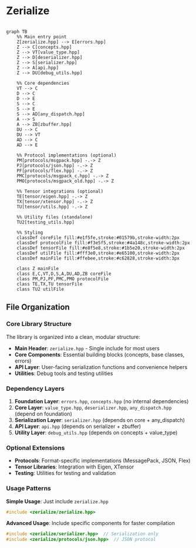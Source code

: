 # Zerialize

```mermaid

graph TB
    %% Main entry point
    Z[zerialize.hpp] --> E[errors.hpp]
    Z --> C[concepts.hpp]
    Z --> VT[value_type.hpp]
    Z --> D[deserializer.hpp]
    Z --> S[serializer.hpp]
    Z --> A[api.hpp]
    Z --> DU[debug_utils.hpp]

    %% Core dependencies
    VT --> C
    D --> C
    D --> E
    S --> C
    S --> E
    S --> AD[any_dispatch.hpp]
    A --> S
    A --> ZB[zbuffer.hpp]
    DU --> C
    DU --> VT
    AD --> C
    AD --> E

    %% Protocol implementations (optional)
    PM[protocols/msgpack.hpp] -.-> Z
    PJ[protocols/json.hpp] -.-> Z
    PF[protocols/flex.hpp] -.-> Z
    PMC[protocols/msgpack_c.hpp] -.-> Z
    PMO[protocols/msgpack_old.hpp] -.-> Z

    %% Tensor integrations (optional)
    TE[tensor/eigen.hpp] -.-> Z
    TX[tensor/xtensor.hpp] -.-> Z
    TU[tensor/utils.hpp] -.-> Z

    %% Utility files (standalone)
    TU2[testing_utils.hpp]

    %% Styling
    classDef coreFile fill:#e1f5fe,stroke:#01579b,stroke-width:2px
    classDef protocolFile fill:#f3e5f5,stroke:#4a148c,stroke-width:2px
    classDef tensorFile fill:#e8f5e8,stroke:#1b5e20,stroke-width:2px
    classDef utilFile fill:#fff3e0,stroke:#e65100,stroke-width:2px
    classDef mainFile fill:#ffebee,stroke:#c62828,stroke-width:3px

    class Z mainFile
    class E,C,VT,D,S,A,DU,AD,ZB coreFile
    class PM,PJ,PF,PMC,PMO protocolFile
    class TE,TX,TU tensorFile
    class TU2 utilFile
```

## File Organization

### Core Library Structure

The library is organized into a clean, modular structure:

- **Main Header**: `zerialize.hpp` - Single include for most users
- **Core Components**: Essential building blocks (concepts, base classes, errors)
- **API Layer**: User-facing serialization functions and convenience helpers
- **Utilities**: Debug tools and testing utilities

### Dependency Layers

1. **Foundation Layer**: `errors.hpp`, `concepts.hpp` (no internal dependencies)
2. **Core Layer**: `value_type.hpp`, `deserializer.hpp`, `any_dispatch.hpp` (depend on foundation)
3. **Serialization Layer**: `serializer.hpp` (depends on core + any_dispatch)
4. **API Layer**: `api.hpp` (depends on serializer + zbuffer)
5. **Utility Layer**: `debug_utils.hpp` (depends on concepts + value_type)

### Optional Extensions

- **Protocols**: Format-specific implementations (MessagePack, JSON, Flex)
- **Tensor Libraries**: Integration with Eigen, XTensor
- **Testing**: Utilities for testing and validation

### Usage Patterns

**Simple Usage**: Just include `zerialize.hpp`
```cpp
#include <zerialize/zerialize.hpp>
```

**Advanced Usage**: Include specific components for faster compilation
```cpp
#include <zerialize/serializer.hpp>  // Serialization only
#include <zerialize/protocols/json.hpp>  // JSON protocol
```
